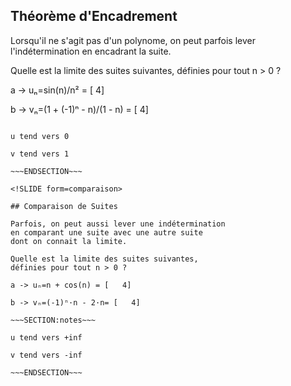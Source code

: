 <!SLIDE form=encadrement>

## Théorème d'Encadrement

Lorsqu'il ne s'agit pas d'un polynome,
on peut parfois lever l'indétermination en
encadrant la suite.

Quelle est la limite des suites suivantes,
définies pour tout n > 0 ?

a -> uₙ=sin(n)/n² = [   4]

b -> vₙ=(1 + (-1)ⁿ - n)/(1 - n) = [   4]

~~~SECTION:notes~~~

u tend vers 0

v tend vers 1

~~~ENDSECTION~~~

<!SLIDE form=comparaison>

## Comparaison de Suites

Parfois, on peut aussi lever une indétermination
en comparant une suite avec une autre suite
dont on connait la limite.

Quelle est la limite des suites suivantes,
définies pour tout n > 0 ?

a -> uₙ=n + cos(n) = [   4]

b -> vₙ=(-1)ⁿ·n - 2·n= [   4]

~~~SECTION:notes~~~

u tend vers +inf

v tend vers -inf

~~~ENDSECTION~~~
